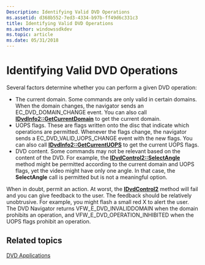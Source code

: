 ```yaml
---
Description: Identifying Valid DVD Operations
ms.assetid: d368b552-7ed3-4334-b97b-ff49d6c331c3
title: Identifying Valid DVD Operations
ms.author: windowssdkdev
ms.topic: article
ms.date: 05/31/2018
---
```


# Identifying Valid DVD Operations

Several factors determine whether you can perform a given DVD operation:

-   The current domain. Some commands are only valid in certain domains. When the domain changes, the navigator sends an EC\_DVD\_DOMAIN\_CHANGE event. You can also call [**IDvdInfo2::GetCurrentDomain**](/windows/desktop/api/Strmif/nf-strmif-idvdinfo2-getcurrentdomain) to get the current domain.
-   UOPS flags. These are flags written onto the disc that indicate which operations are permitted. Whenever the flags change, the navigator sends a EC\_DVD\_VALID\_UOPS\_CHANGE event with the new flags. You can also call [**IDvdInfo2::GetCurrentUOPS**](/windows/desktop/api/Strmif/nf-strmif-idvdinfo2-getcurrentuops) to get the current UOPS flags.
-   DVD content. Some commands may not be relevant based on the content of the DVD. For example, the [**IDvdControl2::SelectAngle**](/windows/desktop/api/Strmif/nf-strmif-idvdcontrol2-selectangle) method might be permitted according to the current domain and UOPS flags, yet the video might have only one angle. In that case, the **SelectAngle** call is permitted but is not a meaningful option.

When in doubt, permit an action. At worst, the [**IDvdControl2**](/windows/desktop/api/Strmif/nn-strmif-idvdcontrol2) method will fail and you can give feedback to the user. The feedback should be relatively unobtrusive. For example, you might flash a small red X to alert the user. The DVD Navigator returns VFW\_E\_DVD\_INVALIDDOMAIN when the domain prohibits an operation, and VFW\_E\_DVD\_OPERATION\_INHIBITED when the UOPS flags prohibit an operation.

## Related topics

<dl> <dt>

[DVD Applications](dvd-applications.md)
</dt> </dl>

 

 



